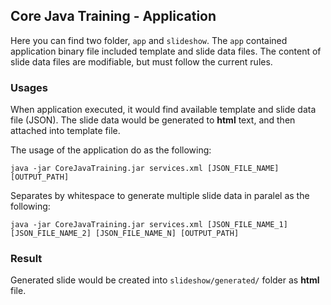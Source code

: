 ## Core Java Training - Application
Here you can find two folder, ` app ` and ` slideshow `. The ` app ` contained application binary file included template and slide data files. The content of slide data files are modifiable, but must follow the current rules.

### Usages
When application executed, it would find available template and slide data file (JSON). The slide data would be generated to **html** text, and then attached into template file.

The usage of the application do as the following:
```
java -jar CoreJavaTraining.jar services.xml [JSON_FILE_NAME] [OUTPUT_PATH]
```
Separates by whitespace to generate multiple slide data in paralel as the following:
```
java -jar CoreJavaTraining.jar services.xml [JSON_FILE_NAME_1] [JSON_FILE_NAME_2] [JSON_FILE_NAME_N] [OUTPUT_PATH]
```

### Result
Generated slide would be created into `slideshow/generated/` folder as **html** file.
